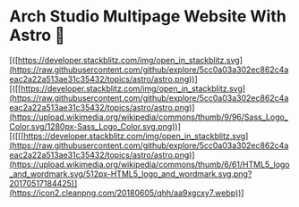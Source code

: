 # Arch Studio Multipage Website With Astro 🚀


[([https://developer.stackblitz.com/img/open_in_stackblitz.svg](https://raw.githubusercontent.com/github/explore/5cc0a03a302ec862c4aeac2a22a513ae31c35432/topics/astro/astro.png))]
[([[https://developer.stackblitz.com/img/open_in_stackblitz.svg](https://raw.githubusercontent.com/github/explore/5cc0a03a302ec862c4aeac2a22a513ae31c35432/topics/astro/astro.png)](https://upload.wikimedia.org/wikipedia/commons/thumb/9/96/Sass_Logo_Color.svg/1280px-Sass_Logo_Color.svg.png))]
[([[[https://developer.stackblitz.com/img/open_in_stackblitz.svg](https://raw.githubusercontent.com/github/explore/5cc0a03a302ec862c4aeac2a22a513ae31c35432/topics/astro/astro.png)](https://upload.wikimedia.org/wikipedia/commons/thumb/6/61/HTML5_logo_and_wordmark.svg/512px-HTML5_logo_and_wordmark.svg.png?20170517184425)](https://icon2.cleanpng.com/20180605/qhh/aa9xgcxy7.webp))]


